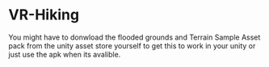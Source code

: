# VR-Hiking

You might have to donwload the flooded grounds and Terrain Sample Asset pack from the unity asset store yourself to get this to work in your unity
or just use the apk when its avalible.
